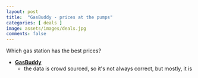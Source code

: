 ```yaml
---
layout: post
title:  "GasBuddy - prices at the pumps"
categories: [ deals ]
image: assets/images/deals.jpg
comments: false
---
```


Which gas station has the best prices?

+ **[GasBuddy](https://www.gasbuddy.com/gasprices/alberta/calgary/)**
    - the data is crowd sourced, so it's not always correct, but mostly, it is

